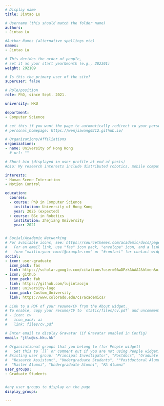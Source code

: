 ```yaml
---
# Display name
title: Jintao Lu

# Username (this should match the folder name)
authors:
- Jintao Lu

#Author Names (alternative spellings etc)
names:
- Jintao Lu

# This decides the order of people, 
# set it as your start year&month (e.g., 202301) 
weight: 202109

# Is this the primary user of the site?
superuser: false

# Role/position
role: PhD, since Sept. 2021. 

university: HKU

department:
- Computer Science

# set this if you want the page to automatically redirect to your personal homepage
# personal_homepage: https://wenjiawang0312.github.io/

# Organizations/Affiliations
organizations:
- name: University of Hong Kong
  # url: ""

# Short bio (displayed in user profile at end of posts)
#bio: My research interests include distributed robotics, mobile computing and programmable matter.

interests:
- Human Scene Interaction
- Motion Control

education:
  courses:
  - course: PhD in Computer Science
    institution: University of Hong Kong
    year: 2025 (expected)
  - course: BSc in Robotics
    institution: Zhejiang University
    year: 2021


# Social/Academic Networking
# For available icons, see: https://sourcethemes.com/academic/docs/page-builder/#icons
#   For an email link, use "fas" icon pack, "envelope" icon, and a link in the
#   form "mailto:your-email@example.com" or "#contact" for contact widget.
social:
- icon: user-graduate
  icon_pack: fas
  link: https://scholar.google.com/citations?user=0AwDFzkAAAAJ&hl=en&oi=ao
- icon: github
  icon_pack: fab
  link: https://github.com/lujintaozju
- icon: university-logo
  icon_pack: Custom_University
  link: https://www.colorado.edu/cs/academics/

# Link to a PDF of your resume/CV from the About widget.
# To enable, copy your resume/CV to `static/files/cv.pdf` and uncomment the lines below.
# - icon: cv
#   icon_pack: ai
#   link: files/cv.pdf

# Enter email to display Gravatar (if Gravatar enabled in Config)
email: "jtlu@cs.hku.hk"

# Organizational groups that you belong to (for People widget)
#   Set this to `[]` or comment out if you are not using People widget.
# Existing user group: "Principal Investigator", "Postdocs", "Graduate Students", 
#  "Research Assistant", "Undergraduate Students", ""Postdoctoral Alumni", "PhD Alumni", 
#  "Master Alumni", "Undergraduate Alumni", "RA Alumni"
user_groups:
- Graduate Students


#any user groups to display on the page
display_groups:

---
```


<!-- # write your biography here -->
